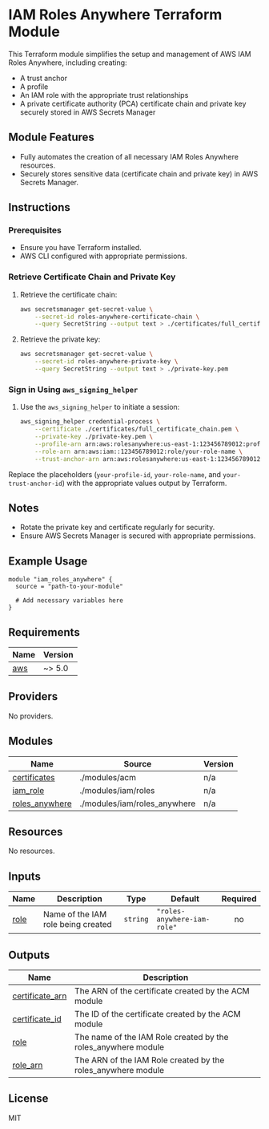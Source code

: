 
# IAM Roles Anywhere Terraform Module

This Terraform module simplifies the setup and management of AWS IAM Roles Anywhere, including creating:

- A trust anchor
- A profile
- An IAM role with the appropriate trust relationships
- A private certificate authority (PCA) certificate chain and private key securely stored in AWS Secrets Manager

## Module Features
- Fully automates the creation of all necessary IAM Roles Anywhere resources.
- Securely stores sensitive data (certificate chain and private key) in AWS Secrets Manager.

## Instructions

### Prerequisites
- Ensure you have Terraform installed.
- AWS CLI configured with appropriate permissions.

### Retrieve Certificate Chain and Private Key
1. Retrieve the certificate chain:
   ```bash
   aws secretsmanager get-secret-value \
       --secret-id roles-anywhere-certificate-chain \
       --query SecretString --output text > ./certificates/full_certificate_chain.pem
   ```

2. Retrieve the private key:
   ```bash
   aws secretsmanager get-secret-value \
       --secret-id roles-anywhere-private-key \
       --query SecretString --output text > ./private-key.pem
   ```

### Sign in Using `aws_signing_helper`
1. Use the `aws_signing_helper` to initiate a session:
   ```bash
   aws_signing_helper credential-process \
       --certificate ./certificates/full_certificate_chain.pem \
       --private-key ./private-key.pem \
       --profile-arn arn:aws:rolesanywhere:us-east-1:123456789012:profile/your-profile-id \
       --role-arn arn:aws:iam::123456789012:role/your-role-name \
       --trust-anchor-arn arn:aws:rolesanywhere:us-east-1:123456789012:trust-anchor/your-trust-anchor-id
   ```

Replace the placeholders (`your-profile-id`, `your-role-name`, and `your-trust-anchor-id`) with the appropriate values output by Terraform.

## Notes
- Rotate the private key and certificate regularly for security.
- Ensure AWS Secrets Manager is secured with appropriate permissions.

## Example Usage
```hcl
module "iam_roles_anywhere" {
  source = "path-to-your-module"

  # Add necessary variables here
}
```

## Requirements

| Name | Version |
|------|---------|
| <a name="requirement_aws"></a> [aws](#requirement\_aws) | ~> 5.0 |

## Providers

No providers.

## Modules

| Name | Source | Version |
|------|--------|---------|
| <a name="module_certificates"></a> [certificates](#module\_certificates) | ./modules/acm | n/a |
| <a name="module_iam_role"></a> [iam\_role](#module\_iam\_role) | ./modules/iam/roles | n/a |
| <a name="module_roles_anywhere"></a> [roles\_anywhere](#module\_roles\_anywhere) | ./modules/iam/roles_anywhere | n/a |

## Resources

No resources.

## Inputs

| Name | Description | Type | Default | Required |
|------|-------------|------|---------|:--------:|
| <a name="input_role"></a> [role](#input\_role) | Name of the IAM role being created | `string` | `"roles-anywhere-iam-role"` | no |

## Outputs

| Name | Description |
|------|-------------|
| <a name="output_certificate_arn"></a> [certificate\_arn](#output\_certificate\_arn) | The ARN of the certificate created by the ACM module |
| <a name="output_certificate_id"></a> [certificate\_id](#output\_certificate\_id) | The ID of the certificate created by the ACM module |
| <a name="output_role"></a> [role](#output\_role) | The name of the IAM Role created by the roles\_anywhere module |
| <a name="output_role_arn"></a> [role\_arn](#output\_role\_arn) | The ARN of the IAM Role created by the roles\_anywhere module |

## License

MIT